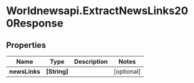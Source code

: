 # Worldnewsapi.ExtractNewsLinks200Response

## Properties

Name | Type | Description | Notes
------------ | ------------- | ------------- | -------------
**newsLinks** | **[String]** |  | [optional] 


